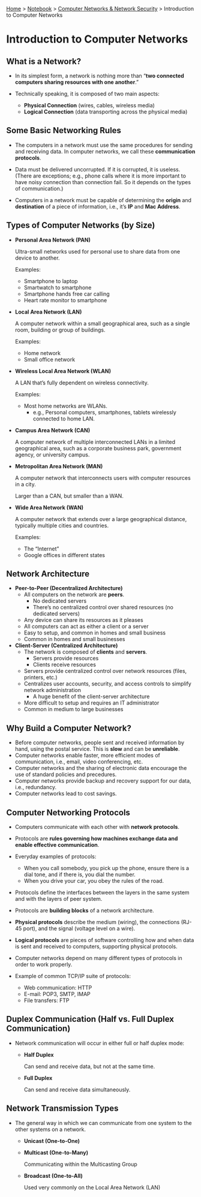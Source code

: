 <a href="../../">Home</a> > <a href="../notebook">Notebook</a> > <a href="./">Computer Networks & Network Security</a> > Introduction to Computer Networks

# Introduction to Computer Networks



## What is a Network?

- In its simplest form, a network is nothing more than “**two connected computers sharing resources with one another**.”

- Technically speaking, it is composed of two main aspects:    
  - **Physical Connection** (wires, cables, wireless media)
  - **Logical Connection** (data transporting across the physical media)



## Some Basic Networking Rules

- The computers in a network must use the same procedures for sending and receiving data. In computer networks, we call these **communication protocols**.

- Data must be delivered uncorrupted. If it is corrupted, it is useless.
   (There are exceptions; e.g., phone calls where it is more important to have noisy connection than connection fail. So it depends on the types of communication.)

- Computers in a network must be capable of determining the **origin** and **destination** of a piece of information, i.e., it’s **IP** and **Mac Address**.



## Types of Computer Networks (by Size)

- **Personal Area Network (PAN)**

  Ultra-small networks used for personal use to share data from one device to another.

  Examples:        

  - Smartphone to laptop
  - Smartwatch to smartphone
  - Smartphone hands free car calling
  - Heart rate monitor to smartphone

- **Local Area Network (LAN)**

  A computer network within a small geographical area, such as a single room, building or group of buildings.

  Examples:        

  - Home network
  - Small office network

- **Wireless Local Area Network (WLAN)**

  A LAN that’s fully dependent on wireless connectivity.

  Examples:        

  - Most home networks are WLANs.            
    - e.g., Personal computers, smartphones, tablets wirelessly connected to home LAN.

- **Campus Area Network (CAN)**

  A computer network of multiple interconnected LANs in a limited geographical area, such as a corporate business park, government agency, or university campus.

- **Metropolitan Area Network (MAN)**

  A computer network that interconnects users with computer resources in a city.

  Larger than a CAN, but smaller than a WAN.

- **Wide Area Network (WAN)**

  A computer network that extends over a large geographical distance, typically multiple cities and countries.

  Examples:        

  - The “Internet”
  - Google offices in different states



## Network Architecture

- **Peer-to-Peer (Decentralized Architecture)**
  - All computers on the network are **peers**.        
    - No dedicated servers
    - There’s no centralized control over shared resources (no dedicated servers)
  - Any device can share its resources as it pleases
  - All computers can act as either a client or a server
  - Easy to setup, and common in homes and small business
  - Common in homes and small businesses
- **Client-Server (Centralized Architecture)**
  - The network is composed of **clients** and **servers**.        
    - Servers provide resources
    - Clients receive resources
  - Servers provide centralized control over network resources (files, printers, etc.)
  - Centralizes user accounts, security, and access controls to simplify network administration        
    - A huge benefit of the client-server architecture
  - More difficult to setup and requires an IT administrator
  - Common in medium to large businesses



## Why Build a Computer Network?

- Before computer networks, people sent and received information by hand, using the postal service. This is **slow** and can be **unreliable**.
- Computer networks enable faster, more efficient modes of communication, i.e., email, video conferencing, etc.
- Computer networks and the sharing of electronic data encourage the use of standard policies and precedures.
- Computer networks provide backup and recovery support for our data, i.e., redundancy.
- Computer networks lead to cost savings.



## Computer Networking Protocols

- Computers communicate with each other with **network protocols**.
- Protocols are **rules governing how machines exchange data and enable effective communication**.
- Everyday examples of protocols:    
  - When you call somebody, you pick up the phone, ensure there is a dial tone, and if there is, you dial the number.
  - When you drive your car, you obey the rules of the road.
- Protocols define the interfaces between the layers in the same system and with the layers of peer system.
- Protocols are **building blocks** of a network architecture.

- **Physical protocols** describe the medium (wiring), the connections (RJ-45 port), and the signal (voltage level on a wire).
- **Logical protocols** are pieces of software controlling how and when data is sent and received to computers, supporting physical protocols.

- Computer networks depend on many different types of protocols in order to work properly.
- Example of common TCP/IP suite of protocols:    
  - Web communication: HTTP
  - E-mail: POP3, SMTP, IMAP
  - File transfers: FTP



## Duplex Communication (Half vs. Full Duplex Communication)

- Network communication will occur in either full or half duplex mode:    

  - **Half Duplex**

    Can send and receive data, but not at the same time.

  - **Full Duplex**

    Can send and receive data simultaneously.



## Network Transmission Types

- The general way in which we can communicate from one system to the other systems on a network.    

  - **Unicast (One-to-One)**

  - **Multicast (One-to-Many)**        

    Communicating within the Multicasting Group

  - **Broadcast (One-to-All)**        

    Used very commonly on the Local Area Network (LAN)